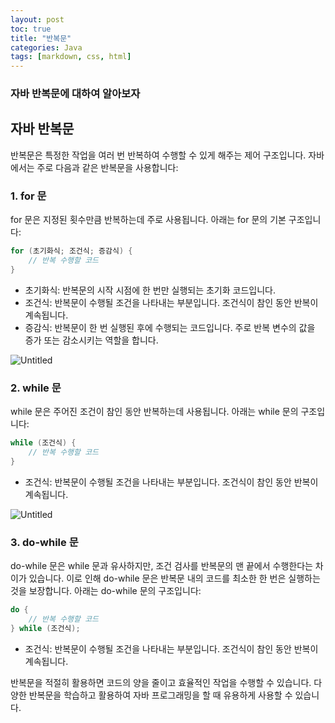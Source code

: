 ```yaml
---
layout: post
toc: true
title: "반복문"
categories: Java
tags: [markdown, css, html]
---
```

### 자바 반복문에 대하여 알아보자  

## 자바 반복문  

반복문은 특정한 작업을 여러 번 반복하여 수행할 수 있게 해주는 제어 구조입니다. 자바에서는 주로 다음과 같은 반복문을 사용합니다:  

### 1. for 문

for 문은 지정된 횟수만큼 반복하는데 주로 사용됩니다. 아래는 for 문의 기본 구조입니다:  

```java
for (초기화식; 조건식; 증감식) {
    // 반복 수행할 코드
}

```

- 초기화식: 반복문의 시작 시점에 한 번만 실행되는 초기화 코드입니다.  
- 조건식: 반복문이 수행될 조건을 나타내는 부분입니다. 조건식이 참인 동안 반복이 계속됩니다.  
- 증감식: 반복문이 한 번 실행된 후에 수행되는 코드입니다. 주로 반복 변수의 값을 증가 또는 감소시키는 역할을 합니다.  

![Untitled](https://prod-files-secure.s3.us-west-2.amazonaws.com/ff827d50-1272-4d9d-a614-0f697a356b96/2a536ed1-d030-442e-aa29-e7e7da554062/Untitled.png)

### 2. while 문  

while 문은 주어진 조건이 참인 동안 반복하는데 사용됩니다. 아래는 while 문의 구조입니다:  

```java
while (조건식) {
    // 반복 수행할 코드
}

```

- 조건식: 반복문이 수행될 조건을 나타내는 부분입니다. 조건식이 참인 동안 반복이 계속됩니다.  

![Untitled](https://prod-files-secure.s3.us-west-2.amazonaws.com/ff827d50-1272-4d9d-a614-0f697a356b96/6ec2908c-97ac-441f-842a-66caa37a51df/Untitled.png)

### 3. do-while 문  

do-while 문은 while 문과 유사하지만, 조건 검사를 반복문의 맨 끝에서 수행한다는 차이가 있습니다. 이로 인해 do-while 문은 반복문 내의 코드를 최소한 한 번은 실행하는 것을 보장합니다. 아래는 do-while 문의 구조입니다:  

```java
do {
    // 반복 수행할 코드
} while (조건식);

```

- 조건식: 반복문이 수행될 조건을 나타내는 부분입니다. 조건식이 참인 동안 반복이 계속됩니다.  

반복문을 적절히 활용하면 코드의 양을 줄이고 효율적인 작업을 수행할 수 있습니다. 다양한 반복문을 학습하고 활용하여 자바 프로그래밍을 할 때 유용하게 사용할 수 있습니다.  
